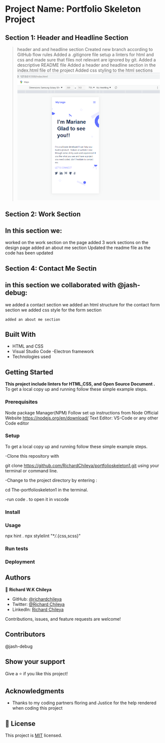 # Project Name: Portfolio Skeleton Project

## Section 1: Header and Headline Section

> header and and headline section
> Created new branch according to GitHub flow rules
> Added a .gitignore file
> setup a linters for html and css and made sure that files not relevant are ignored by git.
> Added a descriptive README file
> Added a header and headline section in the index.html file of the project
> Added css styling to the html sections
> ![](images/Screenshot%201%20of%20project.png)

## Section 2: Work Section

## In this section we:

worked on the work section on the page
added 3 work sections on the design page
added an about me section
Updated the readme file as the code has been updated

## Section 4: Contact Me Sectin

## in this section we collaborated with @jash-debug:

we added a contact section
we added an html structure for the contact form section
we added css style for the form section

    added an about me section

## Built With

- HTML and CSS
- Visual Studio Code -Electron framework
- Technologies used

## Getting Started

**This project include linters for HTML,CSS, and Open Source Document
.**
To get a local copy up and running follow these simple example steps.

### Prerequisites

Node package Manager(NPM)
Follow set up instructions from Node Official Website https://nodejs.org/en/download/
Text Editor: VS-Code or any other Code editor

### Setup

To get a local copy up and running follow these simple example steps.

-Clone this repository with

git clone https://github.com/RichardChileya/portfolioskeleton1.git using your terminal or command line.

-Change to the project directory by entering :

cd The-portfolioskeleton1 in the terminal.

-run code . to open it in vscode

### Install

### Usage

npx hint .
npx stylelint "\*_/_.{css,scss}"

### Run tests

### Deployment

## Authors

👤 **Richard W.K Chileya**

- GitHub: [@richardchileya](https://github.com/richardchileya)
- Twitter: [@Richard Chileya](https://twitter.com/richardchileya)
- LinkedIn: [Richard Chileya](https://linkedin.com/in/richardchileya)

Contributions, issues, and feature requests are welcome!

## Contributors

@jash-debug

## Show your support

Give a ⭐️ if you like this project!

## Acknowledgments

- Thanks to my coding partners floring and Justice for the help rendered when coding this project

## 📝 License

This project is [MIT](./MIT.md) licensed.
